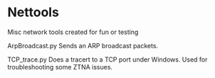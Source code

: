 # Nettools
Misc network tools created for fun or testing

ArpBroadcast.py Sends an ARP broadcast packets.

TCP_trace.py Does a tracert to a TCP port under Windows. Used for troubleshooting some ZTNA issues. 
